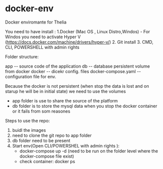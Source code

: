 # docker-env
Docker enviromante for Thelia 



You need to have install :
	1.Docker (Mac OS , Linux Distro,Windos)
	 - For Windos you need to activate Hyper V (https://docs.docker.com/machine/drivers/hyper-v/)
	2. Git install
	3. CMD, CLI, POWERSHELL with admin rights 


Folder structure:

app -- source code of the application
db -- database persistent volume from docker
docker -- dicekr config. files 
docker-compose.yaml -- configuration file for env.



Because the docker is not persistent (when stop the data is lost and on starup he will be in initial state) we need to use the volumes
 - app folder is use to share the source of the platform
 - db folder is to store the mysql data when you stop the docker container or it fails from som reasones

Steps to use the repo:
1. buidl the images
2. need to clone the git repo to app folder
3. db folder need to be present
4. Start env(Open CLI/POWERSHEL with admin rights ):
   - docker-compose up -d (need to be run on the folder level where the docker-compose file exist)
   - check container:
     docker ps






